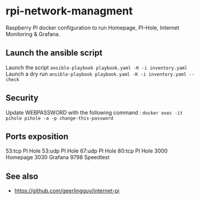 # rpi-network-managment

Raspberry PI docker configuration to run Homepage, PI-Hole, Internet Monitoring &amp; Grafana.

## Launch the ansible script

Launch the script `ansible-playbook playbook.yaml -K -i inventory.yaml`
Launch a dry run `ansible-playbook playbook.yaml -K -i inventory.yaml --check`

## Security

Update WEBPASSWORD with the following command : `docker exec -it pihole pihole -a -p change-this-password`

## Ports exposition

53:tcp  PI Hole
53:udp  PI Hole
67:udp  PI Hole
80:tcp  PI Hole
3000    Homepage
3030    Grafana
9798    Speedtest

## See also

- https://github.com/geerlingguy/internet-pi
